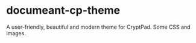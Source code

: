# documeant-cp-theme
A user-friendly, beautiful and modern theme for CryptPad. Some CSS and images.
